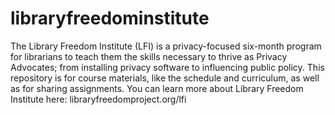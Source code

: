 # libraryfreedominstitute
The Library Freedom Institute (LFI) is a privacy-focused six-month program for librarians to teach them the skills necessary to thrive as Privacy Advocates; from installing privacy software to influencing public policy. This repository is for course materials, like the schedule and curriculum, as well as for sharing assignments. 
You can learn more about Library Freedom Institute here: libraryfreedomproject.org/lfi
